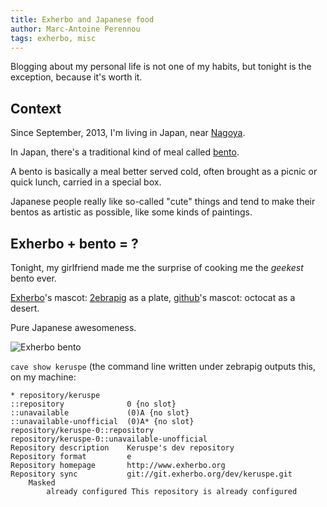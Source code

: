 ```yaml
---
title: Exherbo and Japanese food
author: Marc-Antoine Perennou
tags: exherbo, misc
---
```


Blogging about my personal life is not one of my habits, but tonight is the exception, because it's worth it.

## Context

Since September, 2013, I'm living in Japan, near [Nagoya](http://en.wikipedia.org/wiki/Nagoya).

In Japan, there's a traditional kind of meal called [bento](http://en.wikipedia.org/wiki/Bento).

A bento is basically a meal better served cold, often brought as a picnic or quick lunch, carried in a special box.

Japanese people really like so-called "cute" things and tend to make their bentos as artistic as possible, like some
kinds of paintings.

## Exherbo + bento = ?

Tonight, my girlfriend made me the surprise of cooking me the *geekest* bento ever.

[Exherbo](http://www.exherbo.org/)'s mascot: [2ebrapig](http://dev.exherbo.org/~zebrapig/) as a plate,
[github](https://github.com/)'s mascot: octocat as a desert.

Pure Japanese awesomeness.

![Exherbo bento](http://www.imagination-land.org/files/bento.jpg)

`cave show keruspe` (the command line written under zebrapig outputs this, on my machine:

    * repository/keruspe
    ::repository              0 {no slot}
    ::unavailable             (0)A {no slot}
    ::unavailable-unofficial  (0)A* {no slot}
    repository/keruspe-0::repository
    repository/keruspe-0::unavailable-unofficial
    Repository description    Keruspe's dev repository
    Repository format         e
    Repository homepage       http://www.exherbo.org
    Repository sync           git://git.exherbo.org/dev/keruspe.git
        Masked
            already configured This repository is already configured

